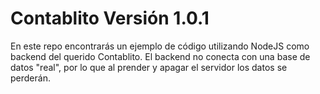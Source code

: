 # Contablito Versión 1.0.1

En este repo encontrarás un ejemplo de código utilizando NodeJS como backend del querido Contablito. El backend no conecta con una base de datos "real", por lo que al prender y apagar el servidor los datos se perderán.
